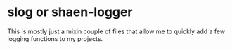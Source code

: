 # slog or shaen-logger

This is mostly just a mixin couple of files that allow me to quickly add a few logging functions to my projects.
